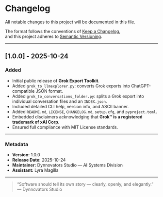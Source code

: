 # Changelog

All notable changes to this project will be documented in this file.

The format follows the conventions of [Keep a Changelog](https://keepachangelog.com/en/1.1.0/),  
and this project adheres to [Semantic Versioning](https://semver.org/spec/v2.0.0.html).

---

## [1.0.0] - 2025-10-24
### Added
- Initial public release of **Grok Export Toolkit**.
- Added `grok_to_llmexplorer.py`: converts Grok exports into ChatGPT-compatible JSON format.
- Added `grok_to_conversations_folder.py`: splits a Grok export into individual conversation files and an `INDEX.json`.
- Included detailed CLI help, version info, and ASCII banner.
- Added `README.md`, `LICENSE`, `CHANGELOG.md`, `setup.cfg`, and `pyproject.toml`.
- Embedded disclaimers acknowledging that **Grok™ is a registered trademark of xAI Corp**.
- Ensured full compliance with MIT License standards.

---

### Metadata
- **Version:** 1.0.0  
- **Release Date:** 2025-10-24  
- **Maintainer:** Dynnovators Studio — AI Systems Division  
- **Assistant:** Lyra Magilla

---

> “Software should tell its own story — clearly, openly, and elegantly.”  
> — Dynnovators Studio

